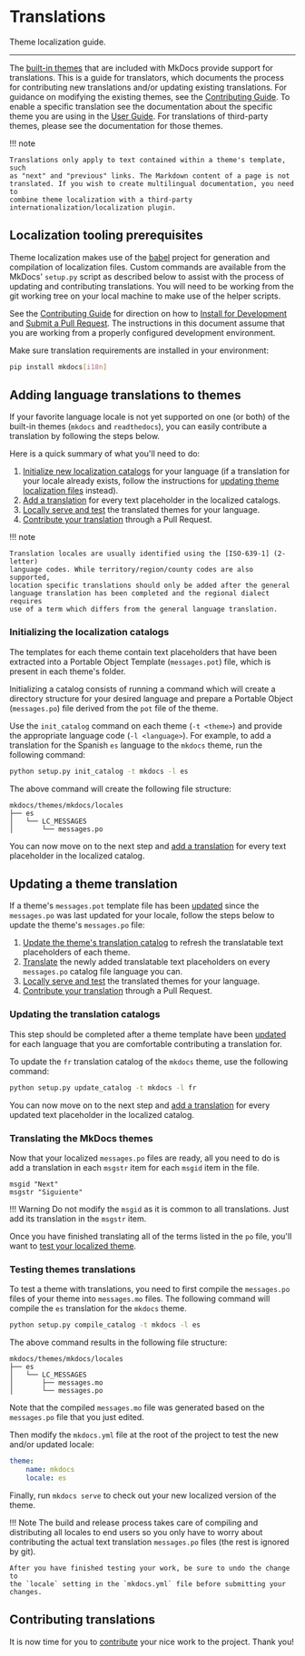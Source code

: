 # Translations

Theme localization guide.

---

The [built-in themes] that are included with MkDocs provide support for
translations. This is a guide for translators, which documents the process for
contributing new translations and/or updating existing translations. For
guidance on modifying the existing themes, see the [Contributing Guide][update
themes]. To enable a specific translation see the documentation about the
specific theme you are using in the [User Guide][built-in themes]. For
translations of third-party themes, please see the documentation for those
themes.

!!! note

    Translations only apply to text contained within a theme's template, such
    as "next" and "previous" links. The Markdown content of a page is not
    translated. If you wish to create multilingual documentation, you need to
    combine theme localization with a third-party
    internationalization/localization plugin.

[built-in themes]: ../user-guide/choosing-your-theme.md
[update themes]: ../about/contributing.md#submitting-changes-to-the-builtin-themes

## Localization tooling prerequisites

Theme localization makes use of the [babel][babel] project for generation and
compilation of localization files. Custom commands are available from the
MkDocs' `setup.py` script as described below to assist with the process of
updating and contributing translations. You will need to be working from the
git working tree on your local machine to make use of the helper scripts.

See the [Contributing Guide] for direction on how to [Install for Development]
and [Submit a Pull Request]. The instructions in this document assume that you
are working from a properly configured development environment.

Make sure translation requirements are installed in your environment:

```bash
pip install mkdocs[i18n]
```

[babel]: http://babel.pocoo.org/en/latest/cmdline.html
[Contributing Guide]: ../about/contributing.md
[Install for Development]: ../about/contributing.md#installing-for-development
[Submit a Pull Request]: ../about/contributing.md#submitting-pull-requests

## Adding language translations to themes

If your favorite language locale is not yet supported on one (or both) of the
built-in themes (`mkdocs` and `readthedocs`), you can easily contribute a
translation by following the steps below.

Here is a quick summary of what you'll need to do:

1. [Initialize new localization
   catalogs](#initializing-the-localization-catalogs) for your language (if a
   translation for your locale already exists, follow the instructions for
   [updating theme localization
   files](/user-guide/custom-themes/#localizing-themes) instead).
2. [Add a translation](#translating-the-mkdocs-themes) for every text
   placeholder in the localized catalogs.
3. [Locally serve and test](#testing-themes-translations) the translated themes
   for your language.
4. [Contribute your translation](#contributing-translations) through a
   Pull Request.

!!! note

    Translation locales are usually identified using the [ISO-639-1] (2-letter)
    language codes. While territory/region/county codes are also supported,
    location specific translations should only be added after the general
    language translation has been completed and the regional dialect requires
    use of a term which differs from the general language translation.

[ISO-639-1]: https://en.wikipedia.org/wiki/ISO_639-1

### Initializing the localization catalogs

The templates for each theme contain text placeholders that have been extracted
into a Portable Object Template (`messages.pot`) file, which is present in each
theme's folder.

Initializing a catalog consists of running a command which will create a
directory structure for your desired language and prepare a Portable Object
(`messages.po`) file derived from the `pot` file of the theme.

Use the `init_catalog` command on each theme (`-t <theme>`) and provide the
appropriate language code (`-l <language>`). For example, to add a translation
for the Spanish `es` language to the `mkdocs` theme, run the following command:

```bash
python setup.py init_catalog -t mkdocs -l es
```

The above command will create the following file structure:

```text
mkdocs/themes/mkdocs/locales
├── es
│   └── LC_MESSAGES
│       └── messages.po
```

You can now move on to the next step and [add a
translation](#translating-the-mkdocs-themes) for every text placeholder in the
localized catalog.

## Updating a theme translation

If a theme's `messages.pot` template file has been [updated][update themes]
since the `messages.po` was last updated for your locale, follow the steps
below to update the theme's `messages.po` file:

1. [Update the theme's translation catalog](#updating-the-translation-catalogs)
   to refresh the translatable text placeholders of each theme.
2. [Translate](#translating-the-mkdocs-themes) the newly added translatable
   text placeholders on every `messages.po` catalog file language you can.
3. [Locally serve and test](#testing-themes-translations) the translated themes
   for your language.
4. [Contribute your translation](#contributing-translations) through a
   Pull Request.

### Updating the translation catalogs

This step should be completed after a theme template have been [updated][update
themes] for each language that you are comfortable contributing a translation
for.

To update the `fr` translation catalog of the `mkdocs` theme, use the following
command:

```bash
python setup.py update_catalog -t mkdocs -l fr
```

You can now move on to the next step and [add a translation] for every updated
text placeholder in the localized catalog.

[add a translation]: #translating-the-mkdocs-themes

### Translating the MkDocs themes

Now that your localized `messages.po` files are ready, all you need to do is
add a translation in each `msgstr` item for each `msgid` item in the file.

```text
msgid "Next"
msgstr "Siguiente"
```

!!! Warning
    Do not modify the `msgid` as it is common to all translations. Just add
    its translation in the `msgstr` item.

Once you have finished translating all of the terms listed in the `po` file,
you'll want to [test your localized theme](#testing-theme-translations).

### Testing themes translations

To test a theme with translations, you need to first compile the `messages.po`
files of your theme into `messages.mo` files. The following command will compile
the `es` translation for the `mkdocs` theme.

```bash
python setup.py compile_catalog -t mkdocs -l es
```

The above command results in the following file structure:

```text
mkdocs/themes/mkdocs/locales
├── es
│   └── LC_MESSAGES
│       ├── messages.mo
│       └── messages.po
```

Note that the compiled `messages.mo` file was generated based on the
`messages.po` file that you just edited.

Then modify the `mkdocs.yml` file at the root of the project to test the new
and/or updated locale:

```yaml
theme:
    name: mkdocs
    locale: es
```

Finally, run `mkdocs serve` to check out your new localized version of the theme.

!!! Note
    The build and release process takes care of compiling and distributing
    all locales to end users so you only have to worry about contributing the
    actual text translation `messages.po` files (the rest is ignored by git).

    After you have finished testing your work, be sure to undo the change to
    the `locale` setting in the `mkdocs.yml` file before submitting your
    changes.

## Contributing translations

It is now time for you to [contribute](../about/contributing.md) your nice work
to the project. Thank you!
